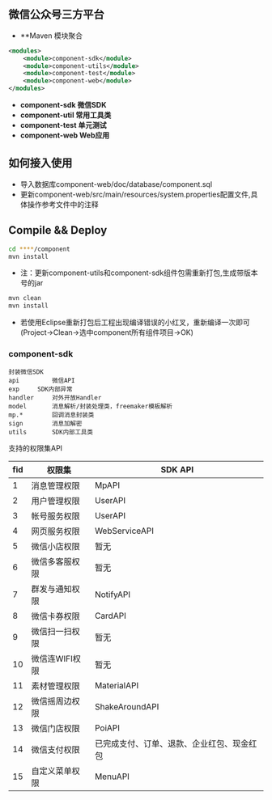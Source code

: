 ## 微信公众号三方平台

* **Maven 模块聚合
```xml
<modules>
	<module>component-sdk</module>
	<module>component-utils</module>
	<module>component-test</module>
	<module>component-web</module>
</modules>
```


* **component-sdk	微信SDK**
* **component-util  常用工具类**
* **component-test  单元测试**
* **component-web  Web应用**

## 如何接入使用
* 导入数据库component-web/doc/database/component.sql
* 更新component-web/src/main/resources/system.properties配置文件,具体操作参考文件中的注释


## Compile && Deploy
```bash
cd ****/component
mvn install
```
* 注：更新component-utils和component-sdk组件包需重新打包,生成带版本号的jar

```bash
mvn clean
mvn install
```
* 若使用Eclipse重新打包后工程出现编译错误的小红叉，重新编译一次即可(Project->Clean->选中component所有组件项目->OK)




### component-sdk
```text
封装微信SDK
api 		微信API
exp		SDK内部异常
handler		对外开放Handler
model		消息解析/封装处理类，freemaker模板解析
mp.*		回调消息封装类
sign		消息加解密
utils		SDK内部工具类
```

支持的权限集API

| fid  | 权限集       | SDK API        |
| ---- | --------- | -------------- |
| 1    | 消息管理权限    | MpAPI          |
| 2    | 用户管理权限    | UserAPI        |
| 3    | 帐号服务权限    | UserAPI        |
| 4    | 网页服务权限    | WebServiceAPI  |
| 5    | 微信小店权限    | 暂无             |
| 6    | 微信多客服权限   | 暂无             |
| 7    | 群发与通知权限   | NotifyAPI      |
| 8    | 微信卡券权限    | CardAPI        |
| 9    | 微信扫一扫权限   | 暂无             |
| 10   | 微信连WIFI权限 | 暂无             |
| 11   | 素材管理权限    | MaterialAPI    |
| 12   | 微信摇周边权限   | ShakeAroundAPI |
| 13   | 微信门店权限    | PoiAPI         |
| 14   | 微信支付权限    | 已完成支付、订单、退款、企业红包、现金红包           |
| 15   | 自定义菜单权限   | MenuAPI        |

